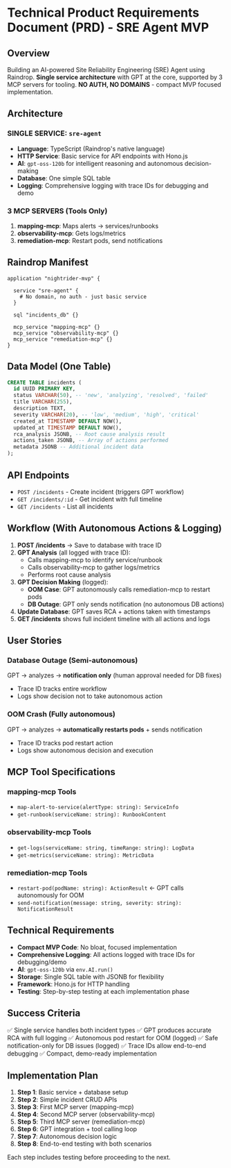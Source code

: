 # Technical Product Requirements Document (PRD) - SRE Agent MVP

## Overview

Building an AI-powered Site Reliability Engineering (SRE) Agent using Raindrop. **Single service architecture** with GPT at the core, supported by 3 MCP servers for tooling. **NO AUTH, NO DOMAINS** - compact MVP focused implementation.

## Architecture

### SINGLE SERVICE: `sre-agent`
- **Language**: TypeScript (Raindrop's native language)
- **HTTP Service**: Basic service for API endpoints with Hono.js
- **AI**: `gpt-oss-120b` for intelligent reasoning and autonomous decision-making
- **Database**: One simple SQL table
- **Logging**: Comprehensive logging with trace IDs for debugging and demo

### 3 MCP SERVERS (Tools Only)
1. **mapping-mcp**: Maps alerts → services/runbooks
2. **observability-mcp**: Gets logs/metrics
3. **remediation-mcp**: Restart pods, send notifications

## Raindrop Manifest

```hcl
application "nightrider-mvp" {

  service "sre-agent" {
    # No domain, no auth - just basic service
  }

  sql "incidents_db" {}

  mcp_service "mapping-mcp" {}
  mcp_service "observability-mcp" {}
  mcp_service "remediation-mcp" {}
}
```

## Data Model (One Table)

```sql
CREATE TABLE incidents (
  id UUID PRIMARY KEY,
  status VARCHAR(50), -- 'new', 'analyzing', 'resolved', 'failed'
  title VARCHAR(255),
  description TEXT,
  severity VARCHAR(20), -- 'low', 'medium', 'high', 'critical'
  created_at TIMESTAMP DEFAULT NOW(),
  updated_at TIMESTAMP DEFAULT NOW(),
  rca_analysis JSONB, -- Root cause analysis result
  actions_taken JSONB, -- Array of actions performed
  metadata JSONB -- Additional incident data
);
```

## API Endpoints

- `POST /incidents` - Create incident (triggers GPT workflow)
- `GET /incidents/:id` - Get incident with full timeline
- `GET /incidents` - List all incidents

## Workflow (With Autonomous Actions & Logging)

1. **POST /incidents** → Save to database with trace ID
2. **GPT Analysis** (all logged with trace ID):
   - Calls mapping-mcp to identify service/runbook
   - Calls observability-mcp to gather logs/metrics
   - Performs root cause analysis
3. **GPT Decision Making** (logged):
   - **OOM Case**: GPT autonomously calls remediation-mcp to restart pods
   - **DB Outage**: GPT only sends notification (no autonomous DB actions)
4. **Update Database**: GPT saves RCA + actions taken with timestamps
5. **GET /incidents** shows full incident timeline with all actions and logs

## User Stories

### Database Outage (Semi-autonomous)
GPT → analyzes → **notification only** (human approval needed for DB fixes)
- Trace ID tracks entire workflow
- Logs show decision not to take autonomous action

### OOM Crash (Fully autonomous)
GPT → analyzes → **automatically restarts pods** + sends notification
- Trace ID tracks pod restart action
- Logs show autonomous decision and execution

## MCP Tool Specifications

### mapping-mcp Tools
- `map-alert-to-service(alertType: string): ServiceInfo`
- `get-runbook(serviceName: string): RunbookContent`

### observability-mcp Tools
- `get-logs(serviceName: string, timeRange: string): LogData`
- `get-metrics(serviceName: string): MetricData`

### remediation-mcp Tools
- `restart-pod(podName: string): ActionResult` ← GPT calls autonomously for OOM
- `send-notification(message: string, severity: string): NotificationResult`

## Technical Requirements

- **Compact MVP Code**: No bloat, focused implementation
- **Comprehensive Logging**: All actions logged with trace IDs for debugging/demo
- **AI**: `gpt-oss-120b` via `env.AI.run()`
- **Storage**: Single SQL table with JSONB for flexibility
- **Framework**: Hono.js for HTTP handling
- **Testing**: Step-by-step testing at each implementation phase

## Success Criteria

✅ Single service handles both incident types
✅ GPT produces accurate RCA with full logging
✅ Autonomous pod restart for OOM (logged)
✅ Safe notification-only for DB issues (logged)
✅ Trace IDs allow end-to-end debugging
✅ Compact, demo-ready implementation

## Implementation Plan

1. **Step 1**: Basic service + database setup
2. **Step 2**: Simple incident CRUD APIs
3. **Step 3**: First MCP server (mapping-mcp)
4. **Step 4**: Second MCP server (observability-mcp)
5. **Step 5**: Third MCP server (remediation-mcp)
6. **Step 6**: GPT integration + tool calling loop
7. **Step 7**: Autonomous decision logic
8. **Step 8**: End-to-end testing with both scenarios

Each step includes testing before proceeding to the next.